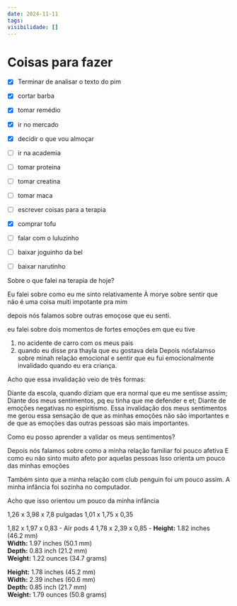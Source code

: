 ```yaml
---
date: 2024-11-11
tags: 
visibilidade: []
---
```


# Coisas para fazer
- [x] Terminar de analisar o texto do pim
- [x] cortar barba
- [x] tomar remédio
- [x] ir no mercado
- [x] decidir o que vou almoçar
- [ ] ir na academia
- [ ] tomar proteina
- [ ] tomar creatina
- [ ] tomar maca
- [ ] escrever coisas para a terapia
- [x] comprar tofu
- [ ] falar com o luluzinho
- [ ] baixar joguinho da bel
- [ ] baixar narutinho


Sobre o que falei na terapia de hoje?

Eu falei sobre como eu me sinto relativamente À morye 
sobre sentir que não é uma coisa muiti impotante pra mim

depois nós falamos sobre outras emoçose que eu senti. 

eu falei sobre dois momentos de fortes emoções em que eu tive

1. no acidente de carro com os meus pais
2. quando eu disse pra thayla que eu gostava dela
Depois nósfalamso sobre minah relação emocional e sentir que eu fui emocionalmente invalidado quando eu era criança. 

Acho que essa invalidação veio de três formas:

Diante da escola, quando diziam que era normal que eu me sentisse assim;
Diante dos meus sentimentos, pq eu tinha que me defender e et;
Diante de emoções negativas no espiritismo.
Essa invalidação dos meus sentimentos me gerou essa sensação de que as minhas emoções não são importantes e de que as emoções das outras pessoas são mais importantes.

Como eu posso aprender a validar os meus sentimentos?

Depois nós falamos sobre como a minha relação familiar foi pouco afetiva
E como eu não sinto muito afeto por aquelas pessoas
Isso orienta um pouco das minhas emoções

Também sinto que a minha relação com club penguin foi um pouco assim. A minha infância foi sozinha no computador.

Acho que isso orientou um pouco da minha infância



1,26 x 3,98 x 7,8 pulgadas
1,01 x 1,75 x 0,35

1,82 x 1,97 x 0,83 - Aïr pods 4
1,78 x 2,39 x 0,85 -
**Height:** 1.82 inches (46.2 mm)  
**Width:** 1.97 inches (50.1 mm)  
**Depth:** 0.83 inch (21.2 mm)  
**Weight:** 1.22 ounces (34.7 grams)

**Height:** 1.78 inches (45.2 mm)  
**Width:** 2.39 inches (60.6 mm)  
**Depth:** 0.85 inch (21.7 mm)  
**Weight:** 1.79 ounces (50.8 grams)
